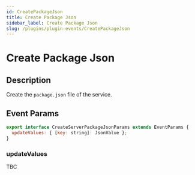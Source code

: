 ```yaml
---
id: CreatePackageJson
title: Create Package Json
sidebar_label: Create Package Json
slug: /plugins/plugin-events/CreatePackageJson
---
```


# Create Package Json

## Description

Create the `package.json` file of the service.

## Event Params

```javascript
export interface CreateServerPackageJsonParams extends EventParams {
  updateValues: { [key: string]: JsonValue };
}
```

### updateValues

TBC
